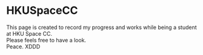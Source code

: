 # HKUSpaceCC

This page is created to record my progress and works while being a student at HKU Space CC.  
Please feels free to have a look.  
Peace.  XDDD
